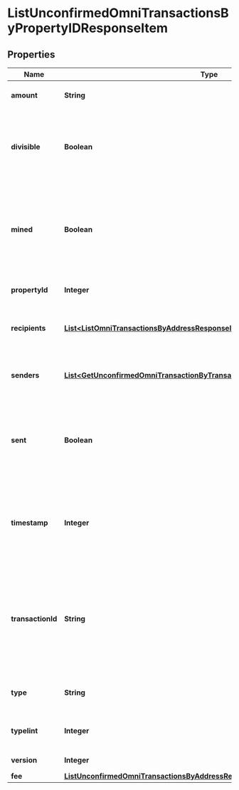 

# ListUnconfirmedOmniTransactionsByPropertyIDResponseItem


## Properties

Name | Type | Description | Notes
------------ | ------------- | ------------- | -------------
**amount** | **String** | Defines the amount of the sent tokens. | 
**divisible** | **Boolean** | Defines whether the attribute can be divisible or not, as boolean. E.g., if it is \&quot;true\&quot;, the attribute is divisible. | 
**mined** | **Boolean** | Defines whether the transaction has been mined or not, as boolean. E.g. if set to \&quot;true\&quot;, it means the transaction is mined. | 
**propertyId** | **Integer** | Represents the identifier of the tokens to send. | 
**recipients** | [**List&lt;ListOmniTransactionsByAddressResponseItemRecipients&gt;**](ListOmniTransactionsByAddressResponseItemRecipients.md) | Represents an object of addresses that receive the transactions. | 
**senders** | [**List&lt;GetUnconfirmedOmniTransactionByTransactionIDTxidResponseItemSenders&gt;**](GetUnconfirmedOmniTransactionByTransactionIDTxidResponseItemSenders.md) | Represents an object of addresses that provide the funds. | 
**sent** | **Boolean** | Defines whether the transaction has been sent or not, as boolean. E.g. if set to \&quot;true\&quot;, it means the transaction is sent. | 
**timestamp** | **Integer** | Defines the exact date/time in Unix Timestamp when this transaction was mined, confirmed or first seen in Mempool, if it is unconfirmed. | 
**transactionId** | **String** | Represents the unique identifier of a transaction, i.e. it could be &#x60;transactionId&#x60; in UTXO-based protocols like Bitcoin, and transaction &#x60;hash&#x60; in Ethereum blockchain. | 
**type** | **String** | Defines the type of the transaction as a string. | 
**typeIint** | **Integer** | Defines the type of the transaction as a number. | 
**version** | **Integer** | Defines the specific version. | 
**fee** | [**ListUnconfirmedOmniTransactionsByAddressResponseItemFee**](ListUnconfirmedOmniTransactionsByAddressResponseItemFee.md) |  | 



